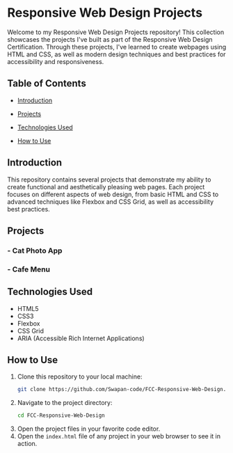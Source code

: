 # Responsive Web Design Projects

Welcome to my Responsive Web Design Projects repository! This collection showcases the projects I've built as part of the Responsive Web Design Certification. Through these projects, I've learned to create webpages using HTML and CSS, as well as modern design techniques and best practices for accessibility and responsiveness.

## Table of Contents

- [Introduction](#introduction)
- [Projects](#projects)

- [Technologies Used](#technologies-used)
- [How to Use](#how-to-use)

## Introduction

This repository contains several projects that demonstrate my ability to create functional and aesthetically pleasing web pages. Each project focuses on different aspects of web design, from basic HTML and CSS to advanced techniques like Flexbox and CSS Grid, as well as accessibility best practices.

## Projects

### - Cat Photo App
### - Cafe Menu

## Technologies Used

- HTML5
- CSS3
- Flexbox
- CSS Grid
- ARIA (Accessible Rich Internet Applications)

## How to Use

1. Clone this repository to your local machine:
    ```bash
    git clone https://github.com/Swapan-code/FCC-Responsive-Web-Design.git
    ```
2. Navigate to the project directory:
    ```bash
    cd FCC-Responsive-Web-Design
    ```
3. Open the project files in your favorite code editor.
4. Open the `index.html` file of any project in your web browser to see it in action.


